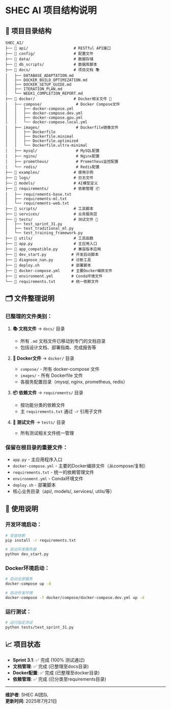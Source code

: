 # SHEC AI 项目结构说明

## 📁 项目目录结构

```
SHEC_AI/
├── 📁 api/                    # RESTful API接口
├── 📁 config/                 # 配置文件
├── 📁 data/                   # 数据存储
├── 📁 db_scripts/             # 数据库脚本
├── 📁 docs/                   # 项目文档 📚
│   ├── DATABASE_ADAPTATION.md
│   ├── DOCKER_BUILD_OPTIMIZATION.md
│   ├── DOCKER_SETUP_GUIDE.md
│   ├── ITERATION_PLAN.md
│   └── WEEK1_COMPLETION_REPORT.md
├── 📁 docker/                 # Docker相关文件 🐳
│   ├── compose/               # Docker Compose文件
│   │   ├── docker-compose.yml
│   │   ├── docker-compose.dev.yml
│   │   ├── docker-compose.gpu.yml
│   │   └── docker-compose.local.yml
│   ├── images/                # Dockerfile镜像文件
│   │   ├── Dockerfile
│   │   ├── Dockerfile.minimal
│   │   ├── Dockerfile.optimized
│   │   └── Dockerfile.ultra-minimal
│   ├── mysql/                 # MySQL配置
│   ├── nginx/                 # Nginx配置
│   ├── prometheus/            # Prometheus监控配置
│   └── redis/                 # Redis配置
├── 📁 examples/               # 使用示例
├── 📁 logs/                   # 日志文件
├── 📁 models/                 # AI模型定义
├── 📁 requirements/           # 依赖管理 📦
│   ├── requirements-base.txt
│   ├── requirements-ml.txt
│   └── requirements-web.txt
├── 📁 scripts/                # 工具脚本
├── 📁 services/               # 业务服务层
├── 📁 tests/                  # 测试文件 🧪
│   ├── test_sprint_31.py
│   ├── test_traditional_ml.py
│   └── test_training_framework.py
├── 📁 utils/                  # 工具函数
├── 📄 app.py                  # 主应用入口
├── 📄 app_compatible.py       # 兼容版本应用
├── 📄 dev_start.py           # 开发启动脚本
├── 📄 diagnose_nan.py        # 诊断工具
├── 📄 deploy.sh              # 部署脚本
├── 📄 docker-compose.yml     # 主要Docker编排文件
├── 📄 environment.yml        # Conda环境文件
└── 📄 requirements.txt       # 统一依赖文件
```

## 🗂️ 文件整理说明

### 已整理的文件类别：

1. **📚 文档文件** → `docs/` 目录
   - 所有 `.md` 文档文件已移动到专门的文档目录
   - 包括设计文档、部署指南、完成报告等

2. **🐳 Docker文件** → `docker/` 目录
   - `compose/` - 所有 docker-compose 文件
   - `images/` - 所有 Dockerfile 文件
   - 各服务配置目录（mysql, nginx, prometheus, redis）

3. **📦 依赖文件** → `requirements/` 目录
   - 按功能分类的依赖文件
   - 主 `requirements.txt` 通过 `-r` 引用子文件

4. **🧪 测试文件** → `tests/` 目录
   - 所有测试相关文件统一管理

### 保留在根目录的重要文件：

- `app.py` - 主应用程序入口
- `docker-compose.yml` - 主要的Docker编排文件（从compose/复制）
- `requirements.txt` - 统一的依赖管理文件
- `environment.yml` - Conda环境文件
- `deploy.sh` - 部署脚本
- 核心业务目录（api/, models/, services/, utils/等）

## 🚀 使用说明

### 开发环境启动：
```bash
# 安装依赖
pip install -r requirements.txt

# 启动开发服务器
python dev_start.py
```

### Docker环境启动：
```bash
# 启动全部服务
docker-compose up -d

# 启动开发环境
docker-compose -f docker/compose/docker-compose.dev.yml up -d
```

### 运行测试：
```bash
# 运行指定测试
python tests/test_sprint_31.py
```

## 📈 项目状态

- **Sprint 3.1**: ✅ 完成 (100% 测试通过)
- **文档管理**: ✅ 完成 (已整理至docs目录)
- **Docker配置**: ✅ 完成 (已整理至docker目录)
- **依赖管理**: ✅ 完成 (已分类至requirements目录)

---
**维护者**: SHEC AI团队  
**更新时间**: 2025年7月21日
